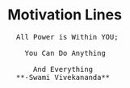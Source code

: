 #  Motivation Lines 

<pre>
  All Power is Within YOU; <br>
    You Can Do Anything    <br>
      And Everything
  **-Swami Vivekananda**
</pre>